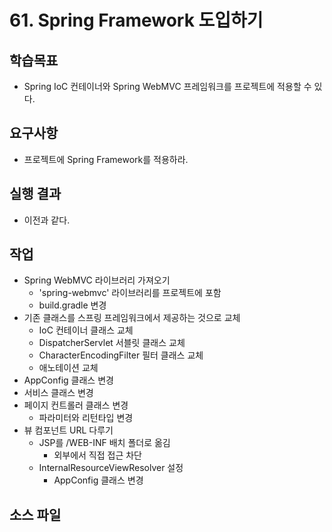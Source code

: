 # 61. Spring Framework 도입하기

## 학습목표

- Spring IoC 컨테이너와 Spring WebMVC 프레임워크를 프로젝트에 적용할 수 있다.

## 요구사항

- 프로젝트에 Spring Framework를 적용하라.

## 실행 결과

- 이전과 같다.

## 작업

- Spring WebMVC 라이브러리 가져오기
  - 'spring-webmvc' 라이브러리를 프로젝트에 포함
  - build.gradle 변경
- 기존 클래스를 스프링 프레임워크에서 제공하는 것으로 교체 
  - IoC 컨테이너 클래스 교체
  - DispatcherServlet 서블릿 클래스 교체
  - CharacterEncodingFilter 필터 클래스 교체
  - 애노테이션 교체
- AppConfig 클래스 변경
- 서비스 클래스 변경
- 페이지 컨트롤러 클래스 변경
  - 파라미터와 리턴타입 변경
- 뷰 컴포넌트 URL 다루기
  - JSP를 /WEB-INF 배치 폴더로 옮김
    - 외부에서 직접 접근 차단
  - InternalResourceViewResolver 설정
    - AppConfig 클래스 변경



## 소스 파일

